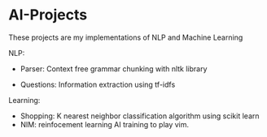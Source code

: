# AI-Projects
These projects are my implementations of NLP and Machine Learning

NLP:
* Parser: Context free grammar chunking with nltk library

* Questions: Information extraction using tf-idfs

Learning:
* Shopping: K nearest neighbor classification algorithm using scikit learn
* NIM: reinfocement learning AI training to play vim.


